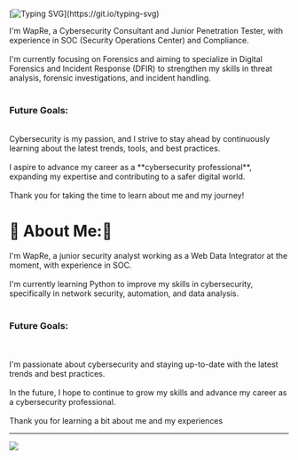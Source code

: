 [![Typing SVG](https://readme-typing-svg.herokuapp.com?font=Roboto&size=26&pause=1000&color=DA0000&background=CFFF7200&width=435&lines=Hi%2C+i'm+WapRe!)](https://git.io/typing-svg)

I'm WapRe, a Cybersecurity Consultant and Junior Penetration Tester, with experience in SOC (Security Operations Center) and Compliance.
<br><br>
I'm currently focusing on Forensics and aiming to specialize in Digital Forensics and Incident Response (DFIR) to strengthen my skills in threat analysis, forensic investigations, and incident handling.
<br><br>

<h3>Future Goals:</h3> <br> Cybersecurity is my passion, and I strive to stay ahead by continuously learning about the latest trends, tools, and best practices. <br><br> I aspire to advance my career as a **cybersecurity professional**, expanding my expertise and contributing to a safer digital world. <br><br> Thank you for taking the time to learn about me and my journey!

# :japanese_goblin: About Me::japanese_ogre:
I'm WapRe, a junior security analyst working as a Web Data Integrator at the moment, with experience in SOC. <br><br>I'm currently learning Python to improve my skills in cybersecurity, specifically in network security, automation, and data analysis.<br><br><h3>Future Goals:</h3><br><br>I'm passionate about cybersecurity and staying up-to-date with the latest trends and best practices. <br><br>In the future, I hope to continue to grow my skills and advance my career as a cybersecurity professional.<br><br>Thank you for learning a bit about me and my experiences


---
[![](https://visitcount.itsvg.in/api?id=WapRe&icon=6&color=8)](https://visitcount.itsvg.in)

